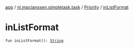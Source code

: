 [app](../../index.md) / [nl.mpcjanssen.simpletask.task](../index.md) / [Priority](index.md) / [inListFormat](.)

# inListFormat

`fun inListFormat(): `[`String`](https://kotlinlang.org/api/latest/jvm/stdlib/kotlin/-string/index.html)